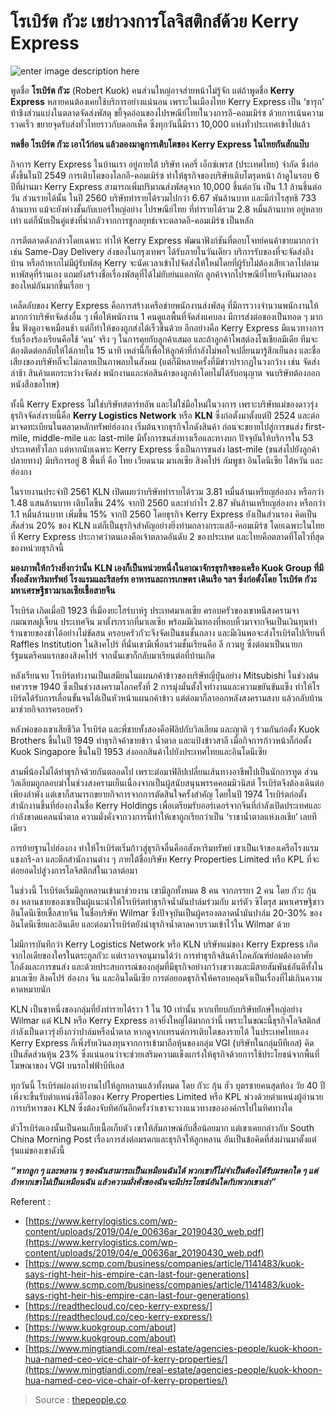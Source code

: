 
โรเบิร์ต กัวะ เขย่าวงการโลจิสติกส์ด้วย Kerry Express
===
![enter image description here](https://thepeople.co/wp-content/uploads/2019/09/%E0%B9%82%E0%B8%A3%E0%B9%80%E0%B8%9A%E0%B8%B4%E0%B8%A3%E0%B9%8C%E0%B8%95-%E0%B8%81%E0%B8%B1%E0%B8%A7%E0%B8%B0-Website_1200x628.jpg)

พูดชื่อ  **โรเบิร์ต กัวะ**  (Robert Kuok) คนส่วนใหญ่อาจส่ายหน้าไม่รู้จัก แต่ถ้าพูดชื่อ  **Kerry Express**  หลายคนต้องเคยใช้บริการอย่างแน่นอน เพราะในเมืองไทย Kerry Express เป็น ‘ขารุก’ ท้าชิงส่วนแบ่งในตลาดจัดส่งพัสดุ ขยี้จุดอ่อนของไปรษณีย์ไทยในวงการอี-คอมเมิร์ซ ด้วยการเน้นความรวดเร็ว ขยายจุดรับส่งทั่วไทยราวกับดอกเห็ด ซึ่งทุกวันนี้มีราว 10,000 แห่งทั่วประเทศเข้าไปแล้ว

**ทดชื่อ โรเบิร์ต กัวะ เอาไว้ก่อน แล้วลองมาดูการเติบโตของ** **Kerry Express ในไทยกันสักแป๊บ**

กิจการ Kerry Express ในบ้านเรา อยู่ภายใต้ บริษัท เคอรี่ เอ็กซ์เพรส (ประเทศไทย) จำกัด ซึ่งก่อตั้งขึ้นในปี 2549 การเติบโตของโลกอี-คอมเมิร์ซ ทำให้ธุรกิจของบริษัทเติบโตรุดหน้า ถ้าดูในรอบ 6 ปีที่ผ่านมา Kerry Express สามารถเพิ่มปริมาณส่งพัสดุจาก 10,000 ชิ้นต่อวัน เป็น 1.1 ล้านชิ้นต่อวัน ส่วนรายได้นั้น ในปี 2560 บริษัททำรายได้รวมไปกว่า 6.67 พันล้านบาท และมีกำไรสุทธิ 733 ล้านบาท แม้จะยังห่างชั้นกับเบอร์ใหญ่อย่าง ไปรษณีย์ไทย ที่ทำรายได้รวม 2.8 หมื่นล้านบาท อยู่หลายเท่า แต่ก็นับเป็นคู่แข่งที่น่ากลัวจากการชูกลยุทธ์เจาะตลาดอี-คอมเมิร์ซ เป็นหลัก

การตีตลาดดังกล่าวโดยเฉพาะ ทำให้ Kerry Express พัฒนาฟังก์ชันที่ตอบโจทย์คนค้าขายมากกว่า เช่น Same-Day Delivery ส่งของในกรุงเทพฯ ได้รับภายในวันเดียว บริการรับของที่จะจัดส่งถึงบ้าน หรือถ้าหากไม่มีผู้รับพัสดุ Kerry จะนัดเวลาเข้าไปจัดส่งให้ใหม่โดยที่ผู้รับไม่ต้องเสียเวลาไปตามหาพัสดุที่ร้านเอง แถมยังสร้างชื่อเรื่องพัสดุที่ได้ไม่ยับย่นแตกหัก ลูกค้าจากไปรษณีย์ไทยจึงหันมาลองของใหม่กันมากขึ้นเรื่อย ๆ

เคล็ดลับของ Kerry Express คือการสร้างเครือข่ายพนักงานส่งพัสดุ ที่มีการวางจำนวนพนักงานให้มากกว่าบริษัทจัดส่งอื่น ๆ เพื่อให้พนักงาน 1 คนดูแลพื้นที่จัดส่งแคบลง มีการส่งต่อของเป็นทอด ๆ มากขึ้น ฟังดูอาจเหมือนช้า แต่ก็ทำให้ของถูกส่งได้เร็วขึ้นด้วย อีกอย่างคือ Kerry Express มีแนวทางการรับเรื่องร้องเรียนคือใช้ ‘คน’ จริง ๆ ในการคุยกับลูกค้าเสมอ และถ้าลูกค้าโพสต์ลงโซเชียลมีเดีย ทีมจะต้องติดต่อกลับให้ได้ภายใน 15 นาที เหล่านี้ก็เพื่อให้ลูกค้าที่กำลังไม่พอใจเปลี่ยนมารู้สึกเย็นลง และชื่อเสียงของบริษัทก็จะไม่กลายเป็นภาพลบในสังคม (แต่ก็มีหลายครั้งที่มีข่าวปรากฏในวงกว้าง เช่น จัดส่งล่าช้า สินค้าแตกระหว่างจัดส่ง พนักงานแกะห่อสินค้าของลูกค้าโดยไม่ได้รับอนุญาต จนบริษัทต้องออกหนังสือขอโทษ)

ทั้งนี้ Kerry Express ไม่ใช่บริษัทสตาร์ทอัพ และไม่ใช่มือใหม่ในวงการ เพราะบริษัทแม่ของดาวรุ่งธุรกิจจัดส่งรายนี้คือ  **Kerry Logistics Network**  หรือ  **KLN**  ซึ่งก่อตั้งมาตั้งแต่ปี 2524 และต่อมาจดทะเบียนในตลาดหลักทรัพย์ฮ่องกง เริ่มต้นจากธุรกิจโกดังสินค้า ก่อนจะขยายไปสู่การขนส่ง first-mile, middle-mile และ last-mile มีทั้งการขนส่งทางเรือและทางบก ปัจจุบันให้บริการใน 53 ประเทศทั่วโลก แต่หากนับเฉพาะ Kerry Express ซึ่งเป็นการขนส่ง last-mile (ขนส่งไปยังลูกค้าปลายทาง) มีบริการอยู่ 8 พื้นที่ คือ ไทย เวียดนาม มาเลเซีย สิงคโปร์ กัมพูชา อินโดนีเซีย ไต้หวัน และ ฮ่องกง

ในรายงานประจำปี 2561 KLN เปิดเผยว่าบริษัททำรายได้รวม 3.81 หมื่นล้านเหรียญฮ่องกง หรือกว่า 1.48 แสนล้านบาท เติบโตขึ้น 24% จากปี 2560 และทำกำไร 2.87 พันล้านเหรียญฮ่องกง หรือกว่า 1.1 หมื่นล้านบาท เพิ่มขึ้น 15% จากปี 2560 โดยธุรกิจ Kerry Express ยังเป็นส่วนรอง คิดเป็นสัดส่วน 20% ของ KLN แต่ก็เป็นธุรกิจสำคัญอย่างยิ่งท่ามกลางกระแสอี-คอมเมิร์ซ โดยเฉพาะในไทยที่ Kerry Express ประกาศว่าตนเองคือเจ้าตลาดอันดับ 2 ของประเทศ และไทยคือตลาดที่โตไวที่สุดของหน่วยธุรกิจนี้

**มองภาพให้กว้างยิ่งกว่านั้น** **KLN เองก็เป็นหน่วยหนึ่งในอาณาจักรธุรกิจของเครือ Kuok Group ที่มีทั้งอสังหาริมทรัพย์ โรงแรมและรีสอร์ท อาหารและการเกษตร เดินเรือ ฯลฯ ซึ่งก่อตั้งโดย โรเบิร์ต กัวะ มหาเศรษฐีชาวมาเลเซียเชื้อสายจีน**

โรเบิร์ต เกิดเมื่อปี 1923 ที่เมืองยะโฮร์บาห์รู ประเทศมาเลเซีย ครอบครัวของเขาหนีสงครามจากมณฑลฝูเจี้ยน ประเทศจีน มาตั้งรกรากที่มาเลเซีย พร้อมมีเงินทองที่หอบหิ้วมาจากจีนเป็นเงินทุนทำร้านขายของชำได้อย่างไม่ขัดสน ครอบครัวกัวะจึงจัดเป็นชนชั้นกลาง และมีเงินพอจะส่งโรเบิร์ตไปเรียนที่ Raffles Institution ในสิงคโปร์ ที่นั่นเขามีเพื่อนร่วมชั้นเรียนคือ ลี กวนยู ซึ่งต่อมาเป็นนายกรัฐมนตรีคนแรกของสิงคโปร์ จากนั้นเขาก็กลับมาเรียนต่อที่บ้านเกิด

หลังเรียนจบ โรเบิร์ตทำงานเป็นเสมียนในแผนกค้าข้าวของบริษัทญี่ปุ่นอย่าง Mitsubishi ในช่วงต้นทศวรรษ 1940 ซึ่งเป็นช่วงสงครามโลกครั้งที่ 2 การมุ่งมั่นตั้งใจทำงานและความขยันขันแข็ง ทำให้โรเบิร์ตได้รับการเลื่อนขั้นจนได้เป็นหัวหน้าแผนกค้าข้าว แต่ต่อมาก็ลาออกหลังสงครามสงบ แล้วกลับบ้านมาช่วยกิจการครอบครัว

หลังพ่อของเขาเสียชีวิต โรเบิร์ต และพี่ชายทั้งสองคือฟิลิปกับวิลเลียม และญาติ ๆ ร่วมกันก่อตั้ง Kuok Brothers ขึ้นในปี 1949 ทำธุรกิจค้าขายข้าว น้ำตาล และแป้งข้าวสาลี เมื่อกิจการก้าวหน้าก็ก่อตั้ง Kuok Singapore ขึ้นในปี 1953 ส่งออกสินค้าไปยังประเทศไทยและอินโดนีเซีย

สามพี่น้องไม่ได้ทำธุรกิจด้วยกันตลอดไป เพราะต่อมาฟิลิปเปลี่ยนเส้นทางอาชีพไปเป็นนักการทูต ส่วนวิลเลียมถูกลอบฆ่าในช่วงสงครามเย็นเนื่องจากเป็นผู้สนับสนุนพรรคคอมมิวนิสต์ โรเบิร์ตจึงต้องเดินต่อเพียงลำพัง แต่เขาก็สามารถขยายกิจการจากการตัดสินใจครั้งสำคัญ โดยในปี 1974 โรเบิร์ตก่อตั้งสำนักงานขึ้นที่ฮ่องกงในชื่อ Kerry Holdings เพื่อเตรียมรับออร์เดอร์จากจีนที่กำลังเปิดประเทศและกำลังขาดแคลนน้ำตาล ความมั่งคั่งจากวงการนี้ทำให้เขาถูกเรียกว่าเป็น ‘ราชาน้ำตาลแห่งเอเชีย’ เลยทีเดียว

การย้ายฐานไปฮ่องกง ทำให้โรเบิร์ตเริ่มก้าวสู่ธุรกิจอื่นคืออสังหาริมทรัพย์ เขาเป็นเจ้าของเครือโรงแรมแชงกรี-ลา และตึกสำนักงานต่าง ๆ ภายใต้ชื่อบริษัท Kerry Properties Limited หรือ KPL ที่จะต่อยอดไปสู่วงการโลจิสติกส์ในเวลาต่อมา

ในช่วงนี้ โรเบิร์ตเริ่มมีลูกหลานเข้ามาช่วยงาน เขามีลูกทั้งหมด 8 คน จากภรรยา 2 คน โดย กัวะ กุ้น ฮง หลานชายของเขาเป็นผู้แนะนำให้โรเบิร์ตทำธุรกิจน้ำมันปาล์มร่วมกับ มาร์ตัว ซิโตรุส มหาเศรษฐีชาวอินโดนีเซียเชื้อสายจีน ในชื่อบริษัท Wilmar ซึ่งปัจจุบันเป็นผู้ครองตลาดน้ำมันปาล์ม 20-30% ของอินโดนีเซียและอินเดีย และต่อมาโรเบิร์ตยังนำธุรกิจน้ำตาลควบรวมเข้าไว้ใน Wilmar ด้วย

ไม่มีการบันทึกว่า Kerry Logistics Network หรือ KLN บริษัทแม่ของ Kerry Express เกิดจากไอเดียของใครในตระกูลกัวะ แต่เราอาจอนุมานได้ว่า การทำธุรกิจสินค้าโภคภัณฑ์ย่อมต้องอาศัยโกดังและการขนส่ง และด้วยประสบการณ์ของกลุ่มที่มีธุรกิจอย่างกว้างขวางและมีสายสัมพันธ์อันดีทั้งในมาเลเซีย สิงคโปร์ ฮ่องกง จีน และอินโดนีเซีย การต่อยอดธุรกิจให้ครอบคลุมจึงเป็นเรื่องที่ไม่เกินความคาดหมายนัก

KLN เป็นขาหนึ่งของกลุ่มที่ยังทำรายได้ราว 1 ใน 10 เท่านั้น หากเทียบกับบริษัทยักษ์ใหญ่อย่าง Wilmar แต่ KLN หรือ Kerry Express อาจยิ่งใหญ่ได้มากกว่านี้ เพราะในขณะนี้ธุรกิจโลจิสติกส์กำลังเป็นดาวรุ่งยิ่งกว่าปาล์มหรือน้ำตาล หากดูจากเทรนด์การเติบโตของรายได้ ในประเทศไทยเอง Kerry Express ก็เพิ่งรับเงินลงทุนจากการเข้ามาถือหุ้นของกลุ่ม VGI (บริษัทในกลุ่มบีทีเอส) คิดเป็นสัดส่วนหุ้น 23% ซึ่งแน่นอนว่าจะช่วยเสริมความแข็งแกร่งให้ธุรกิจด้วยการใช้ประโยชน์จากพื้นที่โฆษณาของ VGI บนรถไฟฟ้าบีทีเอส

ทุกวันนี้ โรเบิร์ตผ่องถ่ายงานไปให้ลูกหลานแล้วทั้งหมด โดย กัวะ กุ้น ฮัว บุตรชายคนสุดท้อง วัย 40 ปี เพิ่งจะขึ้นรับตำแหน่งซีอีโอของ Kerry Properties Limited หรือ KPL พ่วงด้วยตำแหน่งผู้อำนวยการบริหารของ KLN ซึ่งต้องจับทิศกันอีกครั้งว่าเขาจะวางแนวทางขององค์กรไปในทิศทางใด

ตัวโรเบิร์ตเองนั้นเป็นคนเก็บเนื้อเก็บตัว เขาให้สัมภาษณ์กับสื่อน้อยมาก แต่เขาเคยกล่าวกับ South China Morning Post เรื่องการส่งต่อมรดกและธุรกิจให้ลูกหลาน อันเป็นข้อคิดที่ส่งผ่านมาตั้งแต่รุ่นแม่ของเขาดังนี้

**_“หากลูก ๆ และหลาน ๆ ของฉันสามารถเป็นเหมือนฉันได้ พวกเขาก็ไม่จำเป็นต้องได้รับมรดกใด ๆ แต่ถ้าหากเขาไม่เป็นเหมือนฉัน แล้วความมั่งคั่งของฉันจะมีประโยชน์อันใดกับพวกเขาเล่า”_**

Referent : 

- [https://www.kerrylogistics.com/wp-content/uploads/2019/04/e_00636ar_20190430_web.pdf](https://www.kerrylogistics.com/wp-content/uploads/2019/04/e_00636ar_20190430_web.pdf)
- [https://www.scmp.com/business/companies/article/1141483/kuok-says-right-heir-his-empire-can-last-four-generations](https://www.scmp.com/business/companies/article/1141483/kuok-says-right-heir-his-empire-can-last-four-generations)
- [https://readthecloud.co/ceo-kerry-express/](https://readthecloud.co/ceo-kerry-express/)
- [https://www.kuokgroup.com/about](https://www.kuokgroup.com/about)
- [https://www.mingtiandi.com/real-estate/agencies-people/kuok-khoon-hua-named-ceo-vice-chair-of-kerry-properties/](https://www.mingtiandi.com/real-estate/agencies-people/kuok-khoon-hua-named-ceo-vice-chair-of-kerry-properties/)






> Source :  [thepeople.co](https://thepeople.co/robert-kuok-kerry-express/?fbclid=IwAR1pihicyS_Lc7wJtAJiGM9o7-7O4j8Z0DN13E8Dt6O5u0oH9xJFwesLr6o).
<!--stackedit_data:
eyJoaXN0b3J5IjpbLTExNDY5NDg3MV19
-->